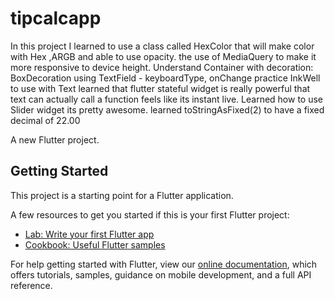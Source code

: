 # tipcalcapp

In this project I learned to use a class called HexColor
that will make color with Hex ,ARGB and able to use opacity.
the use of MediaQuery to make it more responsive to device height.
Understand Container with decoration: BoxDecoration
using TextField - keyboardType, onChange
practice InkWell to use with Text
learned that flutter stateful widget is really powerful
that text can actually call a function feels like its instant live.
Learned how to use Slider widget its pretty awesome.
learned toStringAsFixed(2) to have a fixed decimal of 22.00

A new Flutter project.

## Getting Started

This project is a starting point for a Flutter application.

A few resources to get you started if this is your first Flutter project:

- [Lab: Write your first Flutter app](https://flutter.dev/docs/get-started/codelab)
- [Cookbook: Useful Flutter samples](https://flutter.dev/docs/cookbook)

For help getting started with Flutter, view our
[online documentation](https://flutter.dev/docs), which offers tutorials,
samples, guidance on mobile development, and a full API reference.
